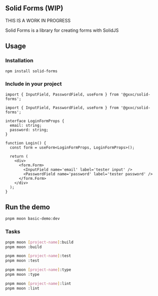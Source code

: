 ## Solid Forms (WIP)

THIS IS A WORK IN PROGRESS

Solid Forms is a library for creating forms with SolidJS

## Usage

### Installation

```bash
npm install solid-forms
```

### Include in your project

```
import { InputField, PasswordField, useForm } from '@gxxc/solid-forms';

import { InputField, PasswordField, useForm } from '@gxxc/solid-forms';

interface LoginFormProps {
  email: string;
  password: string;
}

function Login() {
  const form = useForm<LoginFormProps, LoginFormProps>();

  return (
    <div>
      <form.Form>
        <InputField name='email' label='tester input' />
        <PasswordField name='password' label='tester password' />
      </form.Form>
    </div>
  );
}
```

## Run the demo

```bash
pnpm moon basic-demo:dev
```

### Tasks

```bash
pnpm moon [project-name]:build
pnpm moon :build

pnpm moon [project-name]:test
pnpm moon :test

pnpm moon [project-name]:type
pnpm moon :type

pnpm moon [project-name]:lint
pnpm moon :lint
```
